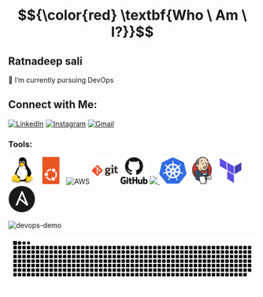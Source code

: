 
# $${\color{red} \textbf{Who \ Am \ I?}}$$
## Ratnadeep sali
  🌱  I’m currently pursuing DevOps


## Connect with Me:

[![LinkedIn](https://img.shields.io/badge/LinkedIn-0A66C2?style=for-the-badge&logo=linkedin&logoColor=white)](https://www.linkedin.com/in/ratnadeep-sali-59104a30a/)
[![Instagram](https://img.shields.io/badge/Instagram-E4405F?style=for-the-badge&logo=instagram&logoColor=white)](https://www.instagram.com/ratandeepsali_0512/)
[![Gmail](https://img.shields.io/badge/Gmail-D14836?style=for-the-badge&logo=gmail&logoColor=white)](https://mail.google.com/mail/?view=cm&fs=1&to=ratnadeepsali@gmail.com&su=Subject&body=MessageBody)
</details>

### Tools:
 <img src="https://github.com/devicons/devicon/blob/master/icons/linux/linux-original.svg" title="Linux" alt="Linux" width="55" height="55"/> <img src="https://github.com/devicons/devicon/blob/master/icons/ubuntu/ubuntu-original.svg" title="Ubuntu" alt="Ubuntu" width="55" height="55"/> <img src="https://github.com/user-attachments/assets/a885e80a-964f-4e75-a4a6-27a063667ec7" alt="AWS" title="AWS" width="55" height="55" />   <img src="https://github.com/devicons/devicon/blob/master/icons/git/git-original-wordmark.svg" title="Git" alt="Git" width="55" height="55"/> <img src="https://github.com/devicons/devicon/blob/master/icons/github/github-original-wordmark.svg" title="Github" alt="Github" width="55" height="55"/>   <a href="https://www.docker.com/" target="_blank" >
    <img src="https://raw.githubusercontent.com/itsksaurabh/itsksaurabh/master/assets/docker.gif"  height="80" />
  </a> <img src="https://raw.githubusercontent.com/devicons/devicon/master/icons/kubernetes/kubernetes-original.svg" alt="Kubernetes" title="Kubernetes" width="55" height="55" /> <img src="https://github.com/devicons/devicon/blob/master/icons/jenkins/jenkins-original.svg" title="Jenkins" alt="Jenkins" width="55" height="55"/> <img src="https://github.com/devicons/devicon/blob/master/icons/terraform/terraform-original.svg" title="Terraform" alt="Terraform" width="55" height="55"/>    <img src="https://github.com/devicons/devicon/blob/master/icons/ansible/ansible-original.svg" title="Ansible" alt="Ansible" width="55" height="55"/>   

![devops-demo](https://github.com/user-attachments/assets/772a360f-1235-4bb9-a40e-bae6e144c1fe)




<picture>
  <source
    media="(prefers-color-scheme: dark)"
    srcset="https://raw.githubusercontent.com/platane/snk/output/github-contribution-grid-snake-dark.svg"
  />
  <source
    media="(prefers-color-scheme: light)"
    srcset="https://raw.githubusercontent.com/platane/snk/output/github-contribution-grid-snake.svg"
  />
  <img
    alt="github contribution grid snake animation"
    src="https://raw.githubusercontent.com/platane/snk/output/github-contribution-grid-snake.svg"
  />
</picture>




  


<!---
ratnadeep-06/ratnadeep-06 is a ✨ special ✨ repository because its `README.md` (this file) appears on your GitHub profile.
You can click the Preview link to take a look at your changes.
--->
